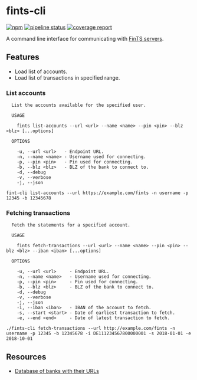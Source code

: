 # fints-cli

[![npm](https://img.shields.io/npm/v/fints-cli.svg)](https://www.npmjs.com/package/fints-cli)
[![pipeline status](https://gitlab.com/prior99/fints/badges/master/pipeline.svg)](https://github.com/Prior99/fints)
[![coverage report](https://gitlab.com/prior99/fints/badges/master/coverage.svg)](https://github.com/Prior99/fints)


A command line interface for communicating with [FinTS servers](https://www.hbci-zka.de/).


## Features

- Load list of accounts.
- Load list of transactions in specified range.

### List accounts

```
  List the accounts available for the specified user.

  USAGE

    fints list-accounts --url <url> --name <name> --pin <pin> --blz <blz> [...options]

  OPTIONS

    -u, --url <url>   - Endpoint URL.                
    -n, --name <name> - Username used for connecting. 
    -p, --pin <pin>   - Pin used for connecting.      
    -b, --blz <blz>   - BLZ of the bank to connect to.
    -d, --debug      
    -v, --verbose    
    -j, --json       
```

```
fint-cli list-accounts --url https://example.com/fints -n username -p 12345 -b 12345678
```

### Fetching transactions

```
  Fetch the statements for a specified account.

  USAGE

    fints fetch-transactions --url <url> --name <name> --pin <pin> --blz <blz> --iban <iban> [...options]

  OPTIONS

    -u, --url <url>     - Endpoint URL.                        
    -n, --name <name>   - Username used for connecting.         
    -p, --pin <pin>     - Pin used for connecting.              
    -b, --blz <blz>     - BLZ of the bank to connect to.        
    -d, --debug        
    -v, --verbose      
    -j, --json         
    -i, --iban <iban>   - IBAN of the account to fetch.         
    -s, --start <start> - Date of earliest transaction to fetch.
    -e, --end <end>     - Date of latest transaction to fetch.  
```

```
./fints-cli fetch-transactions --url http://example.com/fints -n username -p 12345 -b 12345678 -i DE111234567800000001 -s 2018-01-01 -e 2018-10-01
```

## Resources

- [Database of banks with their URLs](https://github.com/jhermsmeier/fints-institute-db)
